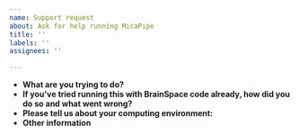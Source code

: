 ```yaml
---
name: Support request
about: Ask for help running MicaPipe
title: ''
labels: ''
assignees: ''

---
```


* **What are you trying to do?**  
* **If you've tried running this with BrainSpace code already, how did you do so and what went wrong?**  
* **Please tell us about your computing environment:**  
* **Other information**  
